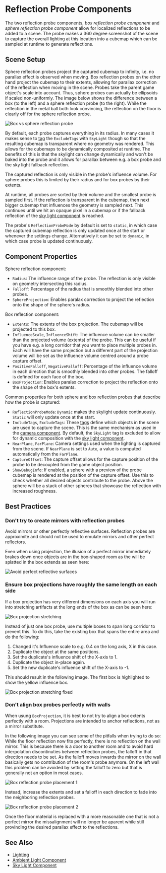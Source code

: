 # Reflection Probe Components

The two reflection probe components, *box reflection probe component* and *sphere reflection probe component* allow for localized reflections to be added to a scene. The probe makes a 360 degree screenshot of the scene to capture the overall lighting at this location into a cubemap which can be sampled at runtime to generate reflections.

## Scene Setup

Sphere reflection probes project the captured cubemap to infinity, i.e. no parallax effect is observed when moving. Box reflection probes on the other hand project the cubemap to their extents, allowing for parallax correction of the reflection when moving in the scene.
Probes take the parent game object's scale into account. Thus, sphere probes can actually be ellipsoids if scaled non-uniformly. The image below shows the difference between a box (to the left) and a sphere reflection probe (to the right). While the reflection in the metal ball both look convincing, the reflection on the floor is clearly off for the sphere reflection probe.

![Box vs sphere reflection probe](media/reflection-probes.jpg)

By default, each probe captures everything in its radius. In many cases it makes sense to [tag](../../projects/tags.md) the `ExcludeTags` with `SkyLight` though so that the resulting cubemap is transparent where no geometry was rendered. This allows for the cubemaps to be dynamically composited at runtime. The benefits of this is that the skylight can change dynamically and won't be baked into the probe and it allows for parallax between e.g. a box probe and the sky light fallback reflection.

The captured reflection is only visible in the probe's influence volume. For sphere probes this is limited by their radius and for box probes by their extents.

At runtime, all probes are sorted by their volume and the smallest probe is sampled first. If the reflection is transparent in the cubemap, then next bigger cubemap that influences the geometry is sampled next. This continues until we hit an opaque pixel in a cubemap or if the fallback reflection of the [sky light component](sky-light-component.md) is reached.

The probe's `ReflectionProbeMode` by default is set to `static`, in which case the captured cubemap reflection is only updated once at the start or whenever the settings change. Alternatively it can be set to `dynamic`, in which case probe is updated continuously.

## Component Properties

Sphere reflection component:

* `Radius`: The influence range of the probe. The reflection is only visible on geometry intersecting this radius.
* `Falloff`: Percentage of the radius that is smoothly blended into other probes.
* `SphereProjection`: Enables paralax correction to project the reflection onto the shape of the sphere's radius.

Box reflection component:

* `Extents`: The extents of the box projection. The cubemap will be projected to this box.
* `InfluenceScale`, `InfluenceShift`: The influence volume can be smaller than the projected volume (extents) of the probe. This can be useful if you have e.g. a long corridor that you want to place multiple probes in. Each will have the same projection but a different part of the projection volume will be set as the influence volume centred around a probe capture offset.
* `PositiveFalloff`, `NegativeFalloff`: Percentage of the influence volume in each direction that is smoothly blended into other probes. The falloff is defined for each face of the box.
* `BoxProjection`: Enables paralax correction to project the reflection onto the shape of the box's extents.

Common properties for both sphere and box reflection probes that describe how the probe is captured:

* `ReflectionProbeMode`: `Dynamic` makes the skylight update continuously. `Static` will only update once at the start.
* `IncludeTags`, `ExcludeTags`: These [tags](../../projects/tags.md) define which objects in the scene are used to capture the scene. This is the same mechanism as used in the [camera component](../camera-component.md). By default, the `SkyLight` tag is excluded to allow for dynamic composition with the [sky light component](sky-light-component.md).
* `NearPlane`, `FarPlane`: Camera settings used when the lighting is captured from the scene. If `NearPlane` is set to `Auto`, a value is computed automatically from the `FarPlane`.
* `CaptureOffset`: The capture offset allows for the capture position of the probe to be decoupled from the game object position.
* `ShowDebugInfo`: If enabled, a sphere with a preview of the probe cubemap is rendered at the position of the capture offset. Use this to check whether all desired objects contribute to the probe. Above the sphere will be a stack of other spheres that showcase the reflection with increased roughness.

## Best Practices

### Don't try to create mirrors with reflection probes

Avoid mirrors or other perfectly reflective surfaces. Reflection probes are approximite and should not be used to emulate mirrors and other perfect reflectors.

Even when using projection, the illusion of a perfect mirror immediately brakes down once objects are in the box-shaped room as the will be splatted in the box extends as seen here:

![Avoid perfect reflective surfaces](media/reflection-avoid-mirrors.jpg)

### Ensure box projections have roughly the same length on each side

If a box projection has very different dimensions on each axis you will run into stretching artifacts at the long ends of the box as can be seen here:

![Box projection stretching](media/reflection-stretching.jpg)


Instead of just one box probe, use multiple boxes to span long corridor to prevent this.
To do this, take the existing box that spans the entire area and do the following:
1. Changed it's Influence scale to e.g. 0.4 on the long axis, X in this case.
2. Duplicate the object at the same positions.
3. Set the duplicate's influence shift of the X-axis to 1.
4. Duplicate the object in-place again.
5. Set the new duplicate's influence shift of the X-axis to -1.

This should result in the following image. The first box is highlighted to show the yellow influence box.

![Box projection stretching fixed](media/reflection-stretching-fixed.jpg)

### Don't align box probes perfectly with walls

When usung `BoxProjection`, it is best to not try to align a box extents perfectly with a room. Projections are intended to anchor reflections, not as a mirror substitute.

In the following image you can see some of the pitfalls when trying to do so:
While the floor reflection now fits perfectly, there is no reflection on the wall mirror. This is because there is a door to another room and to avoid hard interpolation discontinuties between reflection probes, the falloff in that direction needs to be set. As the falloff moves inwards the mirror on the wall basically gets no contribution of the room's probe anymore.
On the left wall this problem can be avoided by setting the falloff to zero but that is generally not an option in most cases.

![Box reflection probe placement 1](media/reflection-box-placement1.jpg)

Instead, increase the extents and set a falloff in each direction to fade into the neighboring reflection probes.

![Box reflection probe placement 2](media/reflection-box-placement2.jpg)

Once the floor material is replaced with a more reasonable one that is not a perfect mirror the missalignment will no longer be aparent while still provinding the desired parallax effect to the reflections.

## See Also

* [Lighting](lighting-overview.md)
* [Ambient Light Component](ambient-light-component.md)
* [Sky Light Component](sky-light-component.md)

